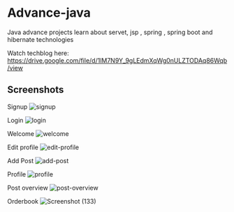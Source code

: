 # Advance-java 
Java advance projects learn about servet, jsp , spring , spring boot and hibernate technologies 

Watch techblog here: https://drive.google.com/file/d/1lM7N9Y_9gLEdmXqWg0nULZTODAq86Wqb/view


## Screenshots

Signup
![signup](https://github.com/kumaramarjeet7503/Advance-java/assets/64517073/b88d2d8a-4035-404d-b142-545d8da45edb)

Login
![login](https://github.com/kumaramarjeet7503/Advance-java/assets/64517073/cee93b51-234a-4091-a6b4-7d93f01affdc)

Welcome
![welcome](https://github.com/kumaramarjeet7503/Advance-java/assets/64517073/0169e7ee-8ed0-4721-bb43-f34c5bd0feab)

Edit profile
![edit-profile](https://github.com/kumaramarjeet7503/Advance-java/assets/64517073/72779f30-9250-432a-9df7-fb0f9f95b25f)

Add Post
![add-post](https://github.com/kumaramarjeet7503/Advance-java/assets/64517073/18ede350-b684-408f-9fd4-0d510352a154)

Profile
![profile](https://github.com/kumaramarjeet7503/Advance-java/assets/64517073/440fce84-5abf-46b5-bedb-aca100828516)

Post overview
![post-overview](https://github.com/kumaramarjeet7503/Advance-java/assets/64517073/710380b0-9695-470c-bd24-9b228885ceb8)

Orderbook 
![Screenshot (133)](https://github.com/kumaramarjeet7503/Advance-java/assets/64517073/4bd8a75d-7135-4069-8f93-e7b53cd11c6f)


